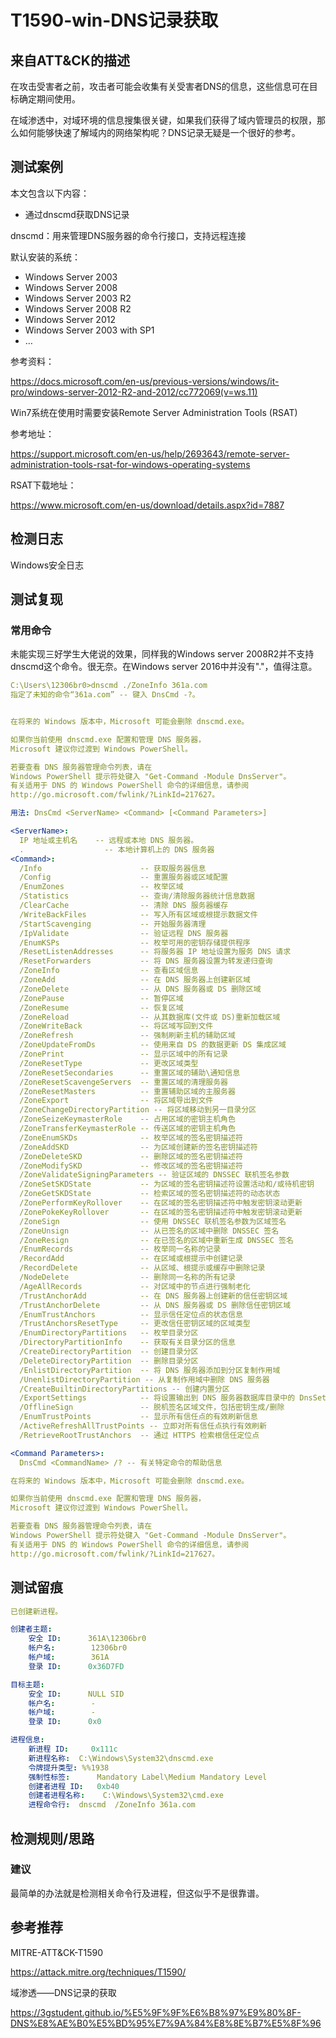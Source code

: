 # T1590-win-DNS记录获取

## 来自ATT&CK的描述

在攻击受害者之前，攻击者可能会收集有关受害者DNS的信息，这些信息可在目标确定期间使用。

在域渗透中，对域环境的信息搜集很关键，如果我们获得了域内管理员的权限，那么如何能够快速了解域内的网络架构呢？DNS记录无疑是一个很好的参考。

## 测试案例

本文包含以下内容：

- 通过dnscmd获取DNS记录

dnscmd：用来管理DNS服务器的命令行接口，支持远程连接

默认安装的系统：

- Windows Server 2003
- Windows Server 2008
- Windows Server 2003 R2
- Windows Server 2008 R2
- Windows Server 2012
- Windows Server 2003 with SP1
- …

参考资料：

<https://docs.microsoft.com/en-us/previous-versions/windows/it-pro/windows-server-2012-R2-and-2012/cc772069(v=ws.11)>

Win7系统在使用时需要安装Remote Server Administration Tools (RSAT)

参考地址：

<https://support.microsoft.com/en-us/help/2693643/remote-server-administration-tools-rsat-for-windows-operating-systems>

RSAT下载地址：

<https://www.microsoft.com/en-us/download/details.aspx?id=7887>

## 检测日志

Windows安全日志

## 测试复现

### 常用命令

未能实现三好学生大佬说的效果，同样我的Windows server 2008R2并不支持dnscmd这个命令。很无奈。在Windows server 2016中并没有"."，值得注意。

```yml
C:\Users\12306br0>dnscmd ./ZoneInfo 361a.com
指定了未知的命令“361a.com” -- 键入 DnsCmd -?。


在将来的 Windows 版本中，Microsoft 可能会删除 dnscmd.exe。

如果你当前使用 dnscmd.exe 配置和管理 DNS 服务器，
Microsoft 建议你过渡到 Windows PowerShell。

若要查看 DNS 服务器管理命令列表，请在
Windows PowerShell 提示符处键入 "Get-Command -Module DnsServer"。
有关适用于 DNS 的 Windows PowerShell 命令的详细信息，请参阅
http://go.microsoft.com/fwlink/?LinkId=217627。

用法: DnsCmd <ServerName> <Command> [<Command Parameters>]

<ServerName>:
  IP 地址或主机名    -- 远程或本地 DNS 服务器。
  .                  -- 本地计算机上的 DNS 服务器
<Command>:
  /Info                      -- 获取服务器信息
  /Config                    -- 重置服务器或区域配置
  /EnumZones                 -- 枚举区域
  /Statistics                -- 查询/清除服务器统计信息数据
  /ClearCache                -- 清除 DNS 服务器缓存
  /WriteBackFiles            -- 写入所有区域或根提示数据文件
  /StartScavenging           -- 开始服务器清理
  /IpValidate                -- 验证远程 DNS 服务器
  /EnumKSPs                  -- 枚举可用的密钥存储提供程序
  /ResetListenAddresses      -- 将服务器 IP 地址设置为服务 DNS 请求
  /ResetForwarders           -- 将 DNS 服务器设置为转发递归查询
  /ZoneInfo                  -- 查看区域信息
  /ZoneAdd                   -- 在 DNS 服务器上创建新区域
  /ZoneDelete                -- 从 DNS 服务器或 DS 删除区域
  /ZonePause                 -- 暂停区域
  /ZoneResume                -- 恢复区域
  /ZoneReload                -- 从其数据库(文件或 DS)重新加载区域
  /ZoneWriteBack             -- 将区域写回到文件
  /ZoneRefresh               -- 强制刷新主机的辅助区域
  /ZoneUpdateFromDs          -- 使用来自 DS 的数据更新 DS 集成区域
  /ZonePrint                 -- 显示区域中的所有记录
  /ZoneResetType             -- 更改区域类型
  /ZoneResetSecondaries      -- 重置区域的辅助\通知信息
  /ZoneResetScavengeServers  -- 重置区域的清理服务器
  /ZoneResetMasters          -- 重置辅助区域的主服务器
  /ZoneExport                -- 将区域导出到文件
  /ZoneChangeDirectoryPartition -- 将区域移动到另一目录分区
  /ZoneSeizeKeymasterRole    -- 占用区域的密钥主机角色
  /ZoneTransferKeymasterRole -- 传送区域的密钥主机角色
  /ZoneEnumSKDs              -- 枚举区域的签名密钥描述符
  /ZoneAddSKD                -- 为区域创建新的签名密钥描述符
  /ZoneDeleteSKD             -- 删除区域的签名密钥描述符
  /ZoneModifySKD             -- 修改区域的签名密钥描述符
  /ZoneValidateSigningParameters -- 验证区域的 DNSSEC 联机签名参数
  /ZoneSetSKDState           -- 为区域的签名密钥描述符设置活动和/或待机密钥
  /ZoneGetSKDState           -- 检索区域的签名密钥描述符的动态状态
  /ZonePerformKeyRollover    -- 在区域的签名密钥描述符中触发密钥滚动更新
  /ZonePokeKeyRollover       -- 在区域的签名密钥描述符中触发密钥滚动更新
  /ZoneSign                  -- 使用 DNSSEC 联机签名参数为区域签名
  /ZoneUnsign                -- 从已签名的区域中删除 DNSSEC 签名
  /ZoneResign                -- 在已签名的区域中重新生成 DNSSEC 签名
  /EnumRecords               -- 枚举同一名称的记录
  /RecordAdd                 -- 在区域或根提示中创建记录
  /RecordDelete              -- 从区域、根提示或缓存中删除记录
  /NodeDelete                -- 删除同一名称的所有记录
  /AgeAllRecords             -- 对区域中的节点进行强制老化
  /TrustAnchorAdd            -- 在 DNS 服务器上创建新的信任密钥区域
  /TrustAnchorDelete         -- 从 DNS 服务器或 DS 删除信任密钥区域
  /EnumTrustAnchors          -- 显示信任定位点的状态信息
  /TrustAnchorsResetType     -- 更改信任密钥区域的区域类型
  /EnumDirectoryPartitions   -- 枚举目录分区
  /DirectoryPartitionInfo    -- 获取有关目录分区的信息
  /CreateDirectoryPartition  -- 创建目录分区
  /DeleteDirectoryPartition  -- 删除目录分区
  /EnlistDirectoryPartition  -- 将 DNS 服务器添加到分区复制作用域
  /UnenlistDirectoryPartition -- 从复制作用域中删除 DNS 服务器
  /CreateBuiltinDirectoryPartitions -- 创建内置分区
  /ExportSettings            -- 将设置输出到 DNS 服务器数据库目录中的 DnsSettings.txt
  /OfflineSign               -- 脱机签名区域文件，包括密钥生成/删除
  /EnumTrustPoints           -- 显示所有信任点的有效刷新信息
  /ActiveRefreshAllTrustPoints -- 立即对所有信任点执行有效刷新
  /RetrieveRootTrustAnchors  -- 通过 HTTPS 检索根信任定位点

<Command Parameters>:
  DnsCmd <CommandName> /? -- 有关特定命令的帮助信息

在将来的 Windows 版本中，Microsoft 可能会删除 dnscmd.exe。

如果你当前使用 dnscmd.exe 配置和管理 DNS 服务器，
Microsoft 建议你过渡到 Windows PowerShell。

若要查看 DNS 服务器管理命令列表，请在
Windows PowerShell 提示符处键入 "Get-Command -Module DnsServer"。
有关适用于 DNS 的 Windows PowerShell 命令的详细信息，请参阅
http://go.microsoft.com/fwlink/?LinkId=217627。
```

## 测试留痕

```yml
已创建新进程。

创建者主题:
	安全 ID:		361A\12306br0
	帐户名:		12306br0
	帐户域:		361A
	登录 ID:		0x36D7FD

目标主题:
	安全 ID:		NULL SID
	帐户名:		-
	帐户域:		-
	登录 ID:		0x0

进程信息:
	新进程 ID:		0x111c
	新进程名称:	C:\Windows\System32\dnscmd.exe
	令牌提升类型:	%%1938
	强制性标签:		Mandatory Label\Medium Mandatory Level
	创建者进程 ID:	0xb40
	创建者进程名称:	C:\Windows\System32\cmd.exe
	进程命令行:	dnscmd  /ZoneInfo 361a.com
```

## 检测规则/思路

### 建议

最简单的办法就是检测相关命令行及进程，但这似乎不是很靠谱。

## 参考推荐

MITRE-ATT&CK-T1590

<https://attack.mitre.org/techniques/T1590/>

域渗透——DNS记录的获取

<https://3gstudent.github.io/%E5%9F%9F%E6%B8%97%E9%80%8F-DNS%E8%AE%B0%E5%BD%95%E7%9A%84%E8%8E%B7%E5%8F%96>
